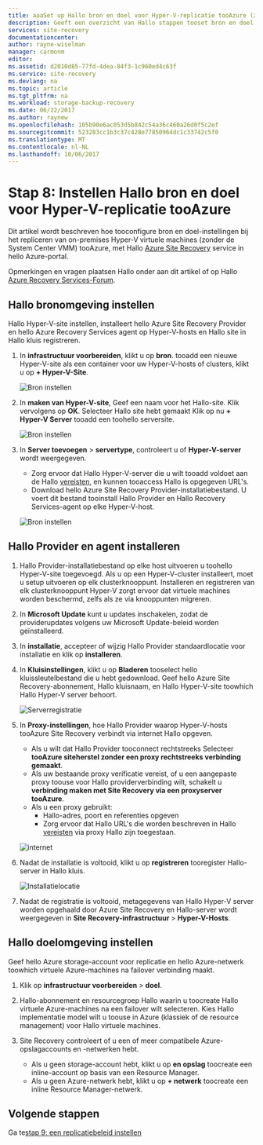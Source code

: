 ```yaml
---
title: aaaSet up Hallo bron en doel voor Hyper-V-replicatie tooAzure (zonder de System Center VMM) met Azure Site Recovery | Microsoft Docs
description: Geeft een overzicht van Hallo stappen tooset bron en doel-instellingen opgeven voor de replicatie van Hyper-V-machines tooAzure opslag met Azure Site Recovery
services: site-recovery
documentationcenter: 
author: rayne-wiselman
manager: carmonm
editor: 
ms.assetid: d2010d85-77fd-4dea-84f3-1c960ed4c63f
ms.service: site-recovery
ms.devlang: na
ms.topic: article
ms.tgt_pltfrm: na
ms.workload: storage-backup-recovery
ms.date: 06/22/2017
ms.author: raynew
ms.openlocfilehash: 105b90e6ac053d5b842c54a36c460a26d0f5c2ef
ms.sourcegitcommit: 523283cc1b3c37c428e77850964dc1c33742c5f0
ms.translationtype: MT
ms.contentlocale: nl-NL
ms.lasthandoff: 10/06/2017
---
```

# <a name="step-8-set-up-hello-source-and-target-for-hyper-v-replication-tooazure"></a>Stap 8: Instellen Hallo bron en doel voor Hyper-V-replicatie tooAzure

Dit artikel wordt beschreven hoe tooconfigure bron en doel-instellingen bij het repliceren van on-premises Hyper-V virtuele machines (zonder de System Center VMM) tooAzure, met Hallo [Azure Site Recovery](site-recovery-overview.md) service in hello Azure-portal.

Opmerkingen en vragen plaatsen Hallo onder aan dit artikel of op Hallo [Azure Recovery Services-Forum](https://social.msdn.microsoft.com/forums/azure/home?forum=hypervrecovmgr).


## <a name="set-up-hello-source-environment"></a>Hallo bronomgeving instellen

Hallo Hyper-V-site instellen, installeert hello Azure Site Recovery Provider en hello Azure Recovery Services agent op Hyper-V-hosts en Hallo site in Hallo kluis registreren.

1. In **infrastructuur voorbereiden**, klikt u op **bron**. tooadd een nieuwe Hyper-V-site als een container voor uw Hyper-V-hosts of clusters, klikt u op **+ Hyper-V-Site**.

    ![Bron instellen](./media/hyper-v-site-walkthrough-source-target/set-source1.png)
2. In **maken van Hyper-V-site**, Geef een naam voor het Hallo-site. Klik vervolgens op **OK**. Selecteer Hallo site hebt gemaakt Klik op nu **+ Hyper-V Server** tooadd een toohello serversite.

    ![Bron instellen](./media/hyper-v-site-walkthrough-source-target/set-source2.png)

3. In **Server toevoegen** > **servertype**, controleert u of **Hyper-V-server** wordt weergegeven.

    - Zorg ervoor dat Hallo Hyper-V-server die u wilt tooadd voldoet aan de Hallo [vereisten](#on-premises-prerequisites), en kunnen tooaccess Hallo is opgegeven URL's.
    - Download hello Azure Site Recovery Provider-installatiebestand. U voert dit bestand tooinstall Hallo Provider en Hallo Recovery Services-agent op elke Hyper-V-host.

    ![Bron instellen](./media/hyper-v-site-walkthrough-source-target/set-source3.png)


## <a name="install-hello-provider-and-agent"></a>Hallo Provider en agent installeren

1. Hallo Provider-installatiebestand op elke host uitvoeren u toohello Hyper-V-site toegevoegd. Als u op een Hyper-V-cluster installeert, moet u setup uitvoeren op elk clusterknooppunt. Installeren en registreren van elk clusterknooppunt Hyper-V zorgt ervoor dat virtuele machines worden beschermd, zelfs als ze via knooppunten migreren.
2. In **Microsoft Update** kunt u updates inschakelen, zodat de providerupdates volgens uw Microsoft Update-beleid worden geïnstalleerd.
3. In **installatie**, accepteer of wijzig Hallo Provider standaardlocatie voor installatie en klik op **installeren**.
4. In **Kluisinstellingen**, klikt u op **Bladeren** tooselect hello kluissleutelbestand die u hebt gedownload. Geef hello Azure Site Recovery-abonnement, Hallo kluisnaam, en Hallo Hyper-V-site toowhich Hallo Hyper-V server behoort.

    ![Serverregistratie](./media/hyper-v-site-walkthrough-source-target/provider3.png)

5. In **Proxy-instellingen**, hoe Hallo Provider waarop Hyper-V-hosts tooAzure Site Recovery verbindt via internet Hallo opgeven.

    * Als u wilt dat Hallo Provider tooconnect rechtstreeks Selecteer **tooAzure siteherstel zonder een proxy rechtstreeks verbinding gemaakt**.
    * Als uw bestaande proxy verificatie vereist, of u een aangepaste proxy toouse voor Hallo providerverbinding wilt, schakelt u **verbinding maken met Site Recovery via een proxyserver tooAzure**.
    * Als u een proxy gebruikt:
        - Hallo-adres, poort en referenties opgeven
        - Zorg ervoor dat Hallo URL's die worden beschreven in Hallo [vereisten](#prerequisites) via proxy Hallo zijn toegestaan.

    ![internet](./media/hyper-v-site-walkthrough-source-target/provider7.png)

6. Nadat de installatie is voltooid, klikt u op **registreren** tooregister Hallo-server in Hallo kluis.

    ![Installatielocatie](./media/hyper-v-site-walkthrough-source-target/provider2.png)

7. Nadat de registratie is voltooid, metagegevens van Hallo Hyper-V server worden opgehaald door Azure Site Recovery en Hallo-server wordt weergegeven in **Site Recovery-infrastructuur** > **Hyper-V-Hosts**.


## <a name="set-up-hello-target-environment"></a>Hallo doelomgeving instellen

Geef hello Azure storage-account voor replicatie en hello Azure-netwerk toowhich virtuele Azure-machines na failover verbinding maakt.

1. Klik op **infrastructuur voorbereiden** > **doel**.
2. Hallo-abonnement en resourcegroep Hallo waarin u toocreate Hallo virtuele Azure-machines na een failover wilt selecteren. Kies Hallo implementatie model wilt u toouse in Azure (klassiek of de resource management) voor Hallo virtuele machines.

3. Site Recovery controleert of u een of meer compatibele Azure-opslagaccounts en -netwerken hebt.

    - Als u geen storage-account hebt, klikt u op **en opslag** toocreate een inline-account op basis van een Resource Manager. 
    - Als u geen Azure-netwerk hebt, klikt u op **+ netwerk** toocreate een inline Resource Manager-netwerk.






## <a name="next-steps"></a>Volgende stappen

Ga te[stap 9: een replicatiebeleid instellen](hyper-v-site-walkthrough-replication.md)
